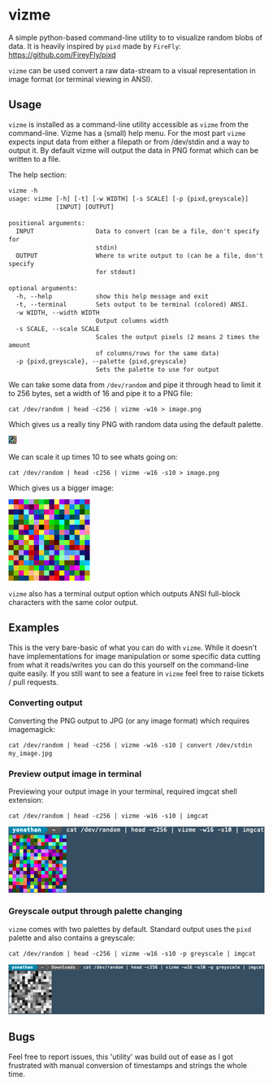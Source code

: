 # vizme
A simple python-based command-line utility to to visualize random blobs of data. It is heavily inspired by `pixd` made by `FireFly`: https://github.com/FireyFly/pixd

`vizme` can be used convert a raw data-stream to a visual representation in image format (or terminal viewing in ANSI). 

## Usage
`vizme` is installed as a command-line utility accessible as `vizme` from the command-line. Vizme has a (small) help menu.
For the most part `vizme` expects input data from either a filepath or from /dev/stdin and a way to output it. By default
vizme will output the data in PNG format which can be written to a file.

The help section:
```text
vizme -h
usage: vizme [-h] [-t] [-w WIDTH] [-s SCALE] [-p {pixd,greyscale}]
             [INPUT] [OUTPUT]

positional arguments:
  INPUT                 Data to convert (can be a file, don't specify for
                        stdin)
  OUTPUT                Where to write output to (can be a file, don't specify
                        for stdout)

optional arguments:
  -h, --help            show this help message and exit
  -t, --terminal        Sets output to be terminal (colored) ANSI.
  -w WIDTH, --width WIDTH
                        Output columns width
  -s SCALE, --scale SCALE
                        Scales the output pixels (2 means 2 times the amount
                        of columns/rows for the same data)
  -p {pixd,greyscale}, --palette {pixd,greyscale}
                        Sets the palette to use for output
```

We can take some data from `/dev/random` and pipe it through head to limit it to 256 bytes, set a width of 16 and pipe it to a PNG file:
```text
cat /dev/random | head -c256 | vizme -w16 > image.png
```

Which gives us a really tiny PNG with random data using the default palette.

![Example PNG](example_command_1.png)

We can scale it up times 10 to see whats going on:
```text
cat /dev/random | head -c256 | vizme -w16 -s10 > image.png
```

Which gives us a bigger image:

![Example PNG 2](example_command_2.png)


`vizme` also has a terminal output option which outputs ANSI full-block characters with the same color output.

## Examples

This is the very bare-basic of what you can do with `vizme`. While it doesn't have implementations for image manipulation
or some specific data cutting from what it reads/writes you can do this yourself on the command-line quite easily.
If you still want to see a feature in `vizme` feel free to raise tickets / pull requests.

### Converting output

Converting the PNG output to JPG (or any image format) which requires imagemagick:

```text
cat /dev/random | head -c256 | vizme -w16 -s10 | convert /dev/stdin my_image.jpg
```

### Preview output image in terminal 

Previewing your output image in your terminal, required imgcat shell extension:
```text
cat /dev/random | head -c256 | vizme -w16 -s10 | imgcat
```

![Imgcat Example](imgcat_example.png)

### Greyscale output through palette changing

`vizme` comes with two palettes by default. Standard output uses the `pixd` palette and also contains a greyscale:
```text
cat /dev/random | head -c256 | vizme -w16 -s10 -p greyscale | imgcat
```

![Greyscale example](greyscale_example.png)

## Bugs
Feel free to report issues, this 'utility' was build out of ease as I got frustrated with manual conversion of timestamps and strings the whole time.
